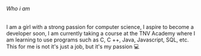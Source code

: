 
<h6>Who i am</h6>

I am a girl with a strong passion for computer science, I aspire to become a developer soon,
I am currently taking a course at the TNV Academy where I am learning to use programs such as C,
C ++, Java, Javascript, SQL, etc. This for me is not it's just a job, but it's my passion 💻

